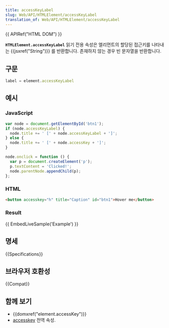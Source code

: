 ```yaml
---
title: accessKeyLabel
slug: Web/API/HTMLElement/accessKeyLabel
translation_of: Web/API/HTMLElement/accessKeyLabel
---
```


{{ APIRef("HTML DOM") }}

**`HTMLElement.accessKeyLabel`** 읽기 전용 속성은 엘리먼트의 할당된 접근키를 나타내는 {{jsxref("String")}} 를 반환합니다. 존재하지 않는 경우 빈 문자열을 반환합니다.

## 구문

```js
label = element.accessKeyLabel
```

## 예시

### JavaScript

```js
var node = document.getElementById('btn1');
if (node.accessKeyLabel) {
  node.title += ' [' + node.accessKeyLabel + ']';
} else {
  node.title += ' [' + node.accessKey + ']';
}

node.onclick = function () {
  var p = document.createElement('p');
  p.textContent = 'Clicked!';
  node.parentNode.appendChild(p);
};
```

### HTML

```html
<button accesskey="h" title="Caption" id="btn1">Hover me</button>
```

### Result

{{ EmbedLiveSample('Example') }}

## 명세

{{Specifications}}

## 브라우저 호환성

{{Compat}}

## 함께 보기

- {{domxref("element.accessKey")}}
- [accesskey](/ko/docs/Web/HTML/Global_attributes/accesskey) 전역 속성.
